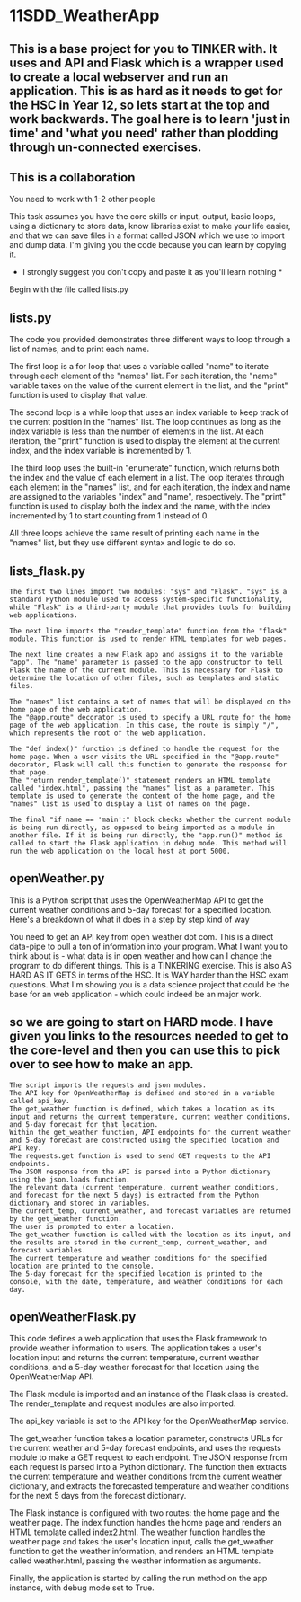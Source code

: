# 11SDD_WeatherApp

## This is a base project for you to TINKER with. It uses and API and Flask which is a wrapper used to create a local webserver and run an application. This is as hard as it needs to get for the HSC in Year 12, so lets start at the top and work backwards. The goal here is to learn 'just in time' and 'what you need' rather than plodding through un-connected exercises.

## This is a collaboration

You need to work with 1-2 other people

This task assumes you have the core skills or input, output, basic loops, using a dictionary to store data, know libraries exist to make your life easier, and that we can save files in a format called JSON which we use to import and dump data. I'm giving you the code because you can learn by copying it.

* I strongly suggest you don't copy and paste it as you'll learn nothing *

Begin with the file called lists.py

## lists.py

The code you provided demonstrates three different ways to loop through a list of names, and to print each name.

The first loop is a for loop that uses a variable called "name" to iterate through each element of the "names" list. For each iteration, the "name" variable takes on the value of the current element in the list, and the "print" function is used to display that value.

The second loop is a while loop that uses an index variable to keep track of the current position in the "names" list. The loop continues as long as the index variable is less than the number of elements in the list. At each iteration, the "print" function is used to display the element at the current index, and the index variable is incremented by 1.

The third loop uses the built-in "enumerate" function, which returns both the index and the value of each element in a list. The loop iterates through each element in the "names" list, and for each iteration, the index and name are assigned to the variables "index" and "name", respectively. The "print" function is used to display both the index and the name, with the index incremented by 1 to start counting from 1 instead of 0.

All three loops achieve the same result of printing each name in the "names" list, but they use different syntax and logic to do so.

## lists_flask.py

    The first two lines import two modules: "sys" and "Flask". "sys" is a standard Python module used to access system-specific functionality, while "Flask" is a third-party module that provides tools for building web applications.

    The next line imports the "render_template" function from the "flask" module. This function is used to render HTML templates for web pages.

    The next line creates a new Flask app and assigns it to the variable "app". The "name" parameter is passed to the app constructor to tell Flask the name of the current module. This is necessary for Flask to determine the location of other files, such as templates and static files.

    The "names" list contains a set of names that will be displayed on the home page of the web application.
    The "@app.route" decorator is used to specify a URL route for the home page of the web application. In this case, the route is simply "/", which represents the root of the web application.

    The "def index()" function is defined to handle the request for the home page. When a user visits the URL specified in the "@app.route" decorator, Flask will call this function to generate the response for that page.
    The "return render_template()" statement renders an HTML template called "index.html", passing the "names" list as a parameter. This template is used to generate the content of the home page, and the "names" list is used to display a list of names on the page.

    The final "if name == 'main':" block checks whether the current module is being run directly, as opposed to being imported as a module in another file. If it is being run directly, the "app.run()" method is called to start the Flask application in debug mode. This method will run the web application on the local host at port 5000.

## openWeather.py

This is a Python script that uses the OpenWeatherMap API to get the current weather conditions and 5-day forecast for a specified location. Here's a breakdown of what it does in a step by step kind of way

You need to get an API key from open weather dot com. This is a direct data-pipe to pull a ton of information into your program. What I want you to think about is - what data is in open weather and how can I change the program to do different things. This is a TINKERING exercise. This is also AS HARD AS IT GETS in terms of the HSC. It is WAY harder than the HSC exam questions. What I'm showing you is a data science project that could be the base for an web application - which could indeed be an major work.

## so we are going to start on HARD mode. I have given you links to the resources needed to get to the core-level and then you can use this to pick over to see how to make an app.

    The script imports the requests and json modules.
    The API key for OpenWeatherMap is defined and stored in a variable called api_key.
    The get_weather function is defined, which takes a location as its input and returns the current temperature, current weather conditions, and 5-day forecast for that location.
    Within the get_weather function, API endpoints for the current weather and 5-day forecast are constructed using the specified location and API key.
    The requests.get function is used to send GET requests to the API endpoints.
    The JSON response from the API is parsed into a Python dictionary using the json.loads function.
    The relevant data (current temperature, current weather conditions, and forecast for the next 5 days) is extracted from the Python dictionary and stored in variables.
    The current_temp, current_weather, and forecast variables are returned by the get_weather function.
    The user is prompted to enter a location.
    The get_weather function is called with the location as its input, and the results are stored in the current_temp, current_weather, and forecast variables.
    The current temperature and weather conditions for the specified location are printed to the console.
    The 5-day forecast for the specified location is printed to the console, with the date, temperature, and weather conditions for each day.

## openWeatherFlask.py

This code defines a web application that uses the Flask framework to provide weather information to users. The application takes a user's location input and returns the current temperature, current weather conditions, and a 5-day weather forecast for that location using the OpenWeatherMap API.

The Flask module is imported and an instance of the Flask class is created. The render_template and request modules are also imported.

The api_key variable is set to the API key for the OpenWeatherMap service.

The get_weather function takes a location parameter, constructs URLs for the current weather and 5-day forecast endpoints, and uses the requests module to make a GET request to each endpoint. The JSON response from each request is parsed into a Python dictionary. The function then extracts the current temperature and weather conditions from the current weather dictionary, and extracts the forecasted temperature and weather conditions for the next 5 days from the forecast dictionary.

The Flask instance is configured with two routes: the home page and the weather page. The index function handles the home page and renders an HTML template called index2.html. The weather function handles the weather page and takes the user's location input, calls the get_weather function to get the weather information, and renders an HTML template called weather.html, passing the weather information as arguments.

Finally, the application is started by calling the run method on the app instance, with debug mode set to True.





